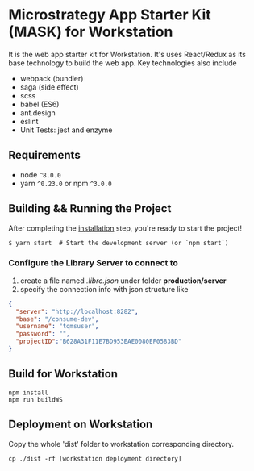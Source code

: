 # Microstrategy App Starter Kit (MASK) for Workstation

It is the web app starter kit for Workstation. It's uses React/Redux as its base technology to build the web app. Key technologies also include

- webpack (bundler)
- saga (side effect)
- scss
- babel (ES6)
- ant.design
- eslint
- Unit Tests: jest and enzyme

## Requirements

* node `^8.0.0`
* yarn `^0.23.0` or npm `^3.0.0`


## Building && Running the Project

After completing the [installation](#installation) step, you're ready to start the project!

```
$ yarn start  # Start the development server (or `npm start`)
```
### Configure the Library Server to connect to

1. create a file named *.librc.json* under folder __production/server__
2. specify the connection info with json structure like

```json
{
  "server": "http://localhost:8282",
  "base": "/consume-dev",
  "username": "tqmsuser",
  "password": "",
  "projectID":"B628A31F11E7BD953EAE0080EF0583BD"
}
```

## Build for Workstation

```
npm install
npm run buildWS
```

## Deployment on Workstation

Copy the whole 'dist' folder to workstation corresponding directory. 

```
cp ./dist -rf [workstation deployment directory]
```
